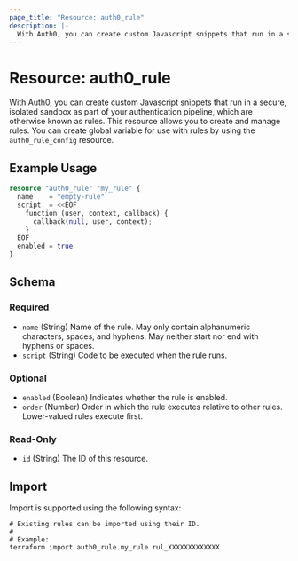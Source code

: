 ```yaml
---
page_title: "Resource: auth0_rule"
description: |-
  With Auth0, you can create custom Javascript snippets that run in a secure, isolated sandbox as part of your authentication pipeline, which are otherwise known as rules. This resource allows you to create and manage rules. You can create global variable for use with rules by using the auth0_rule_config resource.
---
```


# Resource: auth0_rule

With Auth0, you can create custom Javascript snippets that run in a secure, isolated sandbox as part of your authentication pipeline, which are otherwise known as rules. This resource allows you to create and manage rules. You can create global variable for use with rules by using the `auth0_rule_config` resource.

## Example Usage

```terraform
resource "auth0_rule" "my_rule" {
  name    = "empty-rule"
  script  = <<EOF
    function (user, context, callback) {
      callback(null, user, context);
    }
  EOF
  enabled = true
}
```

<!-- schema generated by tfplugindocs -->
## Schema

### Required

- `name` (String) Name of the rule. May only contain alphanumeric characters, spaces, and hyphens. May neither start nor end with hyphens or spaces.
- `script` (String) Code to be executed when the rule runs.

### Optional

- `enabled` (Boolean) Indicates whether the rule is enabled.
- `order` (Number) Order in which the rule executes relative to other rules. Lower-valued rules execute first.

### Read-Only

- `id` (String) The ID of this resource.

## Import

Import is supported using the following syntax:

```shell
# Existing rules can be imported using their ID.
#
# Example:
terraform import auth0_rule.my_rule rul_XXXXXXXXXXXXX
```
